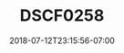 ---
title: DSCF0258
date: 2018-07-12T23:15:56-07:00
draft: false
location: Northbend, WA
img_url: https://d17enza3bfujl8.cloudfront.net/DSCF0258.jpg
original_fn: ""
tags:
- Northbend, WA
- landscapes
- hiking

---